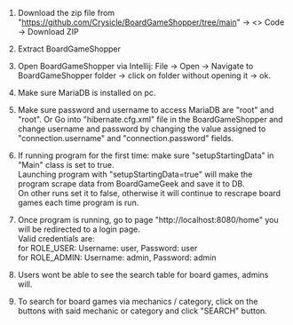1. Download the zip file from "https://github.com/Crysicle/BoardGameShopper/tree/main" -> <> Code -> Download ZIP
2. Extract BoardGameShopper
3. Open BoardGameShopper via Intellij:
  File -> Open -> Navigate to BoardGameShopper folder -> click on folder without opening it -> ok.
4. Make sure MariaDB is installed on pc.
5. Make sure password and username to access MariaDB are "root" and "root".
  Or Go into "hibernate.cfg.xml" file in the BoardGameShopper and change username and password by changing the value assigned to "connection.username" and "connection.password" fields.
        
6. If running program for the first time: make sure "setupStartingData" in "Main" class is set to true.<br />
  Launching program with "setupStartingData=true" will make the program scrape data from BoardGameGeek and save it to DB.<br />
  On other runs set it to false, otherwise it will continue to rescrape board games each time program is run.

7. Once program is running, go to page "http://localhost:8080/home" you will be redirected to a login page.<br />
  Valid credentials are:<br />
    for ROLE_USER: Username: user, Password: user<br />
    for ROLE_ADMIN: Username: admin, Password: admin<br />
8. Users wont be able to see the search table for board games, admins will.

9. To search for board games via mechanics / category, click on the buttons with said mechanic or category and click "SEARCH" button.


